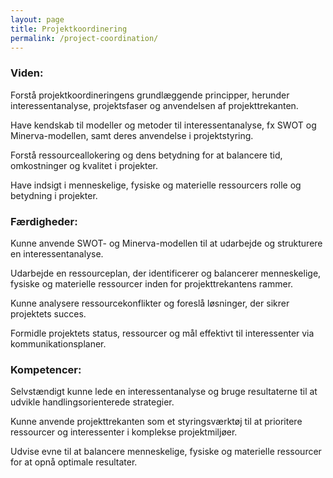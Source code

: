 ```yaml
---
layout: page
title: Projektkoordinering
permalink: /project-coordination/
---
```


### Viden:

Forstå projektkoordineringens grundlæggende principper, herunder interessentanalyse, projektsfaser og anvendelsen af projekttrekanten.

Have kendskab til modeller og metoder til interessentanalyse, fx SWOT og Minerva-modellen, samt deres anvendelse i projektstyring.

Forstå ressourceallokering og dens betydning for at balancere tid, omkostninger og kvalitet i projekter.

Have indsigt i menneskelige, fysiske og materielle ressourcers rolle og betydning i projekter.


### Færdigheder:

Kunne anvende SWOT- og Minerva-modellen til at udarbejde og strukturere en interessentanalyse.

Udarbejde en ressourceplan, der identificerer og balancerer menneskelige, fysiske og materielle ressourcer inden for projekttrekantens rammer.

Kunne analysere ressourcekonflikter og foreslå løsninger, der sikrer projektets succes.

Formidle projektets status, ressourcer og mål effektivt til interessenter via kommunikationsplaner.


### Kompetencer:

Selvstændigt kunne lede en interessentanalyse og bruge resultaterne til at udvikle handlingsorienterede strategier.

Kunne anvende projekttrekanten som et styringsværktøj til at prioritere ressourcer og interessenter i komplekse projektmiljøer.

Udvise evne til at balancere menneskelige, fysiske og materielle ressourcer for at opnå optimale resultater.